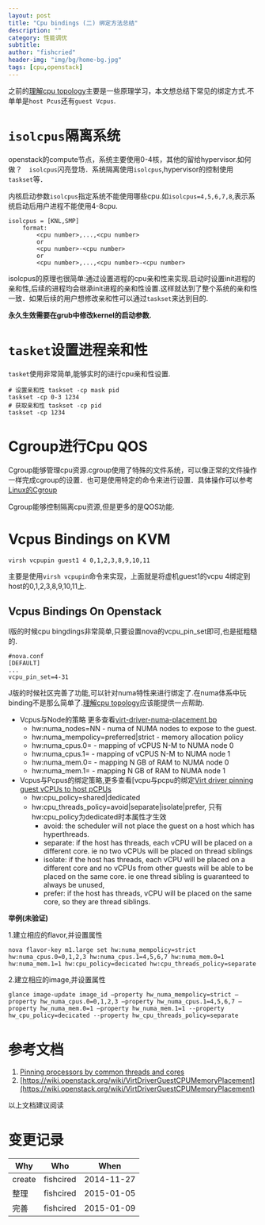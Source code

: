 ```yaml
---
layout: post
title: "Cpu bindings (二) 绑定方法总结"
description: ""
category: 性能调优
subtitle:
author: "fishcried"
header-img: "img/bg/home-bg.jpg"
tags: [cpu,openstack]
---
```


之前的[理解cpu topology](/2015-01-09/cpu_topology)主要是一些原理学习，本文想总结下常见的绑定方式.不单单是`host Pcus`还有`guest Vcpus`.

# **`isolcpus`隔离系统**

openstack的compute节点，系统主要使用0-4核，其他的留给hypervisor.如何做？　`isolcpus`闪亮登场．系统隔离使用`isolcpus`,hypervisor的控制使用`taskset`等．

内核启动参数`isolcpus`指定系统不能使用哪些cpu.如`isolcpus=4,5,6,7,8`,表示系统启动后用户进程不能使用4-8cpu.

    isolcpus = [KNL,SMP]
        format:
            <cpu number>,...,<cpu number>
            or
            <cpu number>-<cpu number>
            or 
            <cpu number>,...,<cpu number>-<cpu number>

isolcpus的原理也很简单:通过设置进程的cpu亲和性来实现.启动时设置init进程的亲和性,后续的进程均会继承init进程的亲和性设置.这样就达到了整个系统的亲和性一致．如果后续的用户想修改亲和性可以通过`taskset`来达到目的.

**永久生效需要在grub中修改kernel的启动参数.**

# **`tasket`设置进程亲和性**

`tasket`使用非常简单,能够实时的进行cpu亲和性设置.

    # 设置亲和性 taskset -cp mask pid
    taskset -cp 0-3 1234
    # 获取亲和性 taskset -cp pid
    taskset -cp 1234

# **Cgroup进行Cpu QOS**

Cgroup能够管理cpu资源.cgroup使用了特殊的文件系统，可以像正常的文件操作一样完成cgroup的设置．也可是使用特定的命令来进行设置．具体操作可以参考[Linux的Cgroup](http://www.cnblogs.com/yjf512/p/3298582.html)

Cgroup能够控制隔离cpu资源,但是更多的是QOS功能.


# **Vcpus Bindings on KVM**

    virsh vcpupin guest1 4 0,1,2,3,8,9,10,11

主要是使用`virsh vcpupin`命令来实现，上面就是将虚机guest1的vcpu 4绑定到host的0,1,2,3,8,9,10,11上.

## **Vcpus Bindings On Openstack**

I版的时候cpu bingdings非常简单,只要设置nova的vcpu_pin_set即可,也是挺粗糙的.

    #nova.conf
    [DEFAULT]
    ...
    vcpu_pin_set=4-31

J版的时候社区完善了功能,可以针对numa特性来进行绑定了.在numa体系中玩binding不是那么简单了.[理解cpu topology](/2015-01-09/cpu_topology)应该能提供一点帮助.

- Vcpus与Node的策略 更多查看[virt-driver-numa-placement bp](http://specs.openstack.org/openstack/nova-specs/specs/juno/implemented/virt-driver-numa-placement.html)
    - hw:numa_nodes=NN - numa of NUMA nodes to expose to the guest.
    - hw:numa_mempolicy=preferred\|strict - memory allocation policy
    - hw:numa_cpus.0=<cpu-list> - mapping of vCPUS N-M to NUMA node 0
    - hw:numa_cpus.1=<cpu-list> - mapping of vCPUS N-M to NUMA node 1
    - hw:numa_mem.0=<ram-size> - mapping N GB of RAM to NUMA node 0
    - hw:numa_mem.1=<ram-size> - mapping N GB of RAM to NUMA node 1
- Vcpus与Pcpus的绑定策略,更多查看[vcpu与pcpu的绑定[Virt driver pinning guest vCPUs to host pCPUs](http://specs.openstack.org/openstack/nova-specs/specs/juno/approved/virt-driver-cpu-pinning.html)
    - hw:cpu_policy=shared\|dedicated
    - hw:cpu_threads_policy=avoid\|separate\|isolate\|prefer, 只有hw:cpu_policy为dedicated时本属性才生效
        - avoid: the scheduler will not place the guest on a host which has hyperthreads.
        - separate: if the host has threads, each vCPU will be placed on a different core. ie no two vCPUs will be placed on thread siblings
        - isolate: if the host has threads, each vCPU will be placed on a different core and no vCPUs from other guests will be able to be placed on the same core. ie one thread sibling is guaranteed to always be unused,
        - prefer: if the host has threads, vCPU will be placed on the same core, so they are thread siblings.


**举例(未验证)**

1.建立相应的flavor,并设置属性

    nova flavor-key m1.large set hw:numa_mempolicy=strict hw:numa_cpus.0=0,1,2,3 hw:numa_cpus.1=4,5,6,7 hw:numa_mem.0=1 hw:numa_mem.1=1 hw:cpu_policy=decicated hw:cpu_threads_policy=separate


2.建立相应的image,并设置属性

    glance image-update image_id –property hw_numa_mempolicy=strict –property hw_numa_cpus.0=0,1,2,3 –property hw_numa_cpus.1=4,5,6,7 –property hw_numa_mem.0=1 –property hw_numa_mem.1=1 --property hw_cpu_policy=decicated --property hw_cpu_threads_policy=separate


# 参考文档

1. [Pinning processors by common threads and cores](http://www-01.ibm.com/support/knowledgecenter/linuxonibm/liaat/liaattunpinproctop.htm?lang=en)
2. [https://wiki.openstack.org/wiki/VirtDriverGuestCPUMemoryPlacement](https://wiki.openstack.org/wiki/VirtDriverGuestCPUMemoryPlacement)

以上文档建议阅读

# 变更记录

|Why | Who | When |
|----|-----|------|
|create|fishcired|2014-11-27 |
|整理|fishcired|2015-01-05 |
|完善|fishcired|2015-01-09 |
